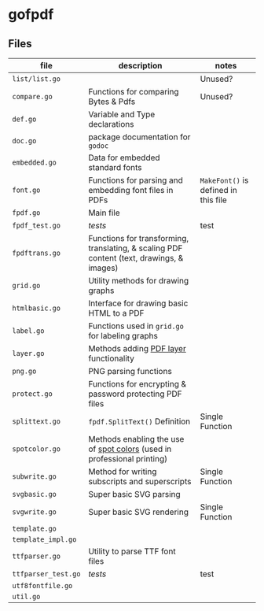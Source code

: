 # gofpdf

## Files

|        file         |                                        description                                        |                notes                 |
| ------------------- | ----------------------------------------------------------------------------------------- | ------------------------------------ |
| `list/list.go`      |                                                                                           | Unused?                              |
| `compare.go`        | Functions for comparing Bytes & Pdfs                                                      | Unused?                              |
| `def.go`            | Variable and Type declarations                                                            |                                      |
| `doc.go`            | package documentation for `godoc`                                                         |                                      |
| `embedded.go`       | Data for embedded standard fonts                                                          |                                      |
| `font.go`           | Functions for parsing and embedding font files in PDFs                                    | `MakeFont()` is defined in this file |
| `fpdf.go`           | Main file                                                                                 |                                      |
| `fpdf_test.go`      | *tests*                                                                                   | test                                 |
| `fpdftrans.go`      | Functions for transforming, translating, & scaling PDF content (text, drawings, & images) |                                      |
| `grid.go`           | Utility methods for drawing graphs                                                        |                                      |
| `htmlbasic.go`      | Interface for drawing basic HTML to a PDF                                                 |                                      |
| `label.go`          | Functions used in `grid.go` for labeling graphs                                           |                                      |
| `layer.go`          | Methods adding [PDF layer][1] functionality                                               |                                      |
| `png.go`            | PNG parsing functions                                                                     |                                      |
| `protect.go`        | Functions for encrypting & password protecting PDF files                                  |                                      |
| `splittext.go`      | `fpdf.SplitText()` Definition                                                             | Single Function                      |
| `spotcolor.go`      | Methods enabling the use of [spot colors][2] (used in professional printing)              |                                      |
| `subwrite.go`       | Method for writing subscripts and superscripts                                            | Single Function                      |
| `svgbasic.go`       | Super basic SVG parsing                                                                   |                                      |
| `svgwrite.go`       | Super basic SVG rendering                                                                 | Single Function                      |
| `template.go`       |                                                                                           |                                      |
| `template_impl.go`  |                                                                                           |                                      |
| `ttfparser.go`      | Utility to parse TTF font files                                                           |                                      |
| `ttfparser_test.go` | *tests*                                                                                   | test                                 |
| `utf8fontfile.go`   |                                                                                           |                                      |
| `util.go`           |                                                                                           |                                      |


[1]: https://helpx.adobe.com/acrobat/using/pdf-layers.html
[2]: https://en.wikipedia.org/wiki/Spot_color
